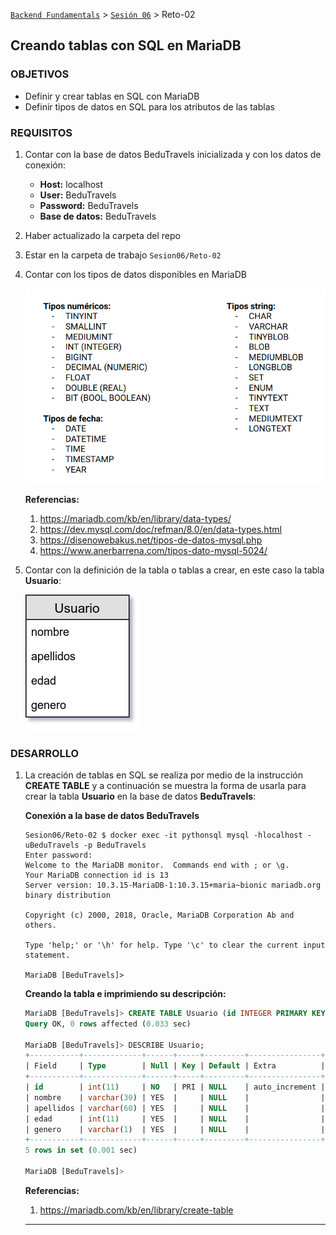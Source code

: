 [`Backend Fundamentals`](../Readme.md) > [`Sesión 06`](../Readme.md) > Reto-02
## Creando tablas con SQL en MariaDB

### OBJETIVOS
- Definir y crear tablas en SQL con MariaDB
- Definir tipos de datos en SQL para los atributos de las tablas

### REQUISITOS
1. Contar con la base de datos BeduTravels inicializada y con los datos de conexión:

   - __Host:__ localhost
   - __User:__ BeduTravels
   - __Password:__ BeduTravels
   - __Base de datos:__ BeduTravels

1. Haber actualizado la carpeta del repo
1. Estar en la carpeta de trabajo `Sesion06/Reto-02`
1. Contar con los tipos de datos disponibles en MariaDB

   ![Lista de tipos de datos](assets/tipos-de-datos.png)

   __Referencias:__
   1. https://mariadb.com/kb/en/library/data-types/
   2. https://dev.mysql.com/doc/refman/8.0/en/data-types.html
   3. https://disenowebakus.net/tipos-de-datos-mysql.php
   4. https://www.anerbarrena.com/tipos-dato-mysql-5024/

1. Contar con la definición de la tabla o tablas a crear, en este caso la tabla __Usuario__:

   ![Tabla Usuario](assets/tabla-usuario.jpg)

### DESARROLLO
1. La creación de tablas en SQL se realiza por medio de la instrucción __CREATE TABLE__ y a continuación se muestra la forma de usarla para crear la tabla __Usuario__ en la base de datos __BeduTravels__:

   __Conexión a la base de datos BeduTravels__

   ```console
   Sesion06/Reto-02 $ docker exec -it pythonsql mysql -hlocalhost -uBeduTravels -p BeduTravels
   Enter password:
   Welcome to the MariaDB monitor.  Commands end with ; or \g.
   Your MariaDB connection id is 13
   Server version: 10.3.15-MariaDB-1:10.3.15+maria~bionic mariadb.org binary distribution

   Copyright (c) 2000, 2018, Oracle, MariaDB Corporation Ab and others.

   Type 'help;' or '\h' for help. Type '\c' to clear the current input statement.

   MariaDB [BeduTravels]>
   ```

   __Creando la tabla e imprimiendo su descripción:__

   ```sql
   MariaDB [BeduTravels]> CREATE TABLE Usuario (id INTEGER PRIMARY KEY AUTO_INCREMENT, nombre VARCHAR(30), apellidos VARCHAR(60), edad INT, genero VARCHAR(1));
   Query OK, 0 rows affected (0.033 sec)

   MariaDB [BeduTravels]> DESCRIBE Usuario;
   +-----------+-------------+------+-----+---------+----------------+
   | Field     | Type        | Null | Key | Default | Extra          |
   +-----------+-------------+------+-----+---------+----------------+
   | id        | int(11)     | NO   | PRI | NULL    | auto_increment |
   | nombre    | varchar(30) | YES  |     | NULL    |                |
   | apellidos | varchar(60) | YES  |     | NULL    |                |
   | edad      | int(11)     | YES  |     | NULL    |                |
   | genero    | varchar(1)  | YES  |     | NULL    |                |
   +-----------+-------------+------+-----+---------+----------------+
   5 rows in set (0.001 sec)

   MariaDB [BeduTravels]>
   ```

   __Referencias:__
   1. https://mariadb.com/kb/en/library/create-table
   ***
